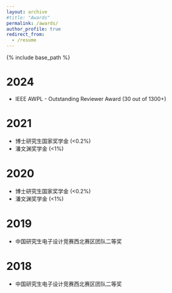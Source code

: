 ```yaml
---
layout: archive
#title: "Awards"
permalink: /awards/
author_profile: true
redirect_from:
  - /resume
---
```


{% include base_path %}

2024
======
* IEEE AWPL - Outstanding Reviewer Award (30 out of 1300+)

2021
======
* 博士研究生国家奖学金 (<0.2%)
* 潘文渊奖学金 (<1%)

2020
======
* 博士研究生国家奖学金 (<0.2%)
* 潘文渊奖学金 (<1%)

2019
======
* 中国研究生电子设计竞赛西北赛区团队二等奖

2018
======
* 中国研究生电子设计竞赛西北赛区团队二等奖
